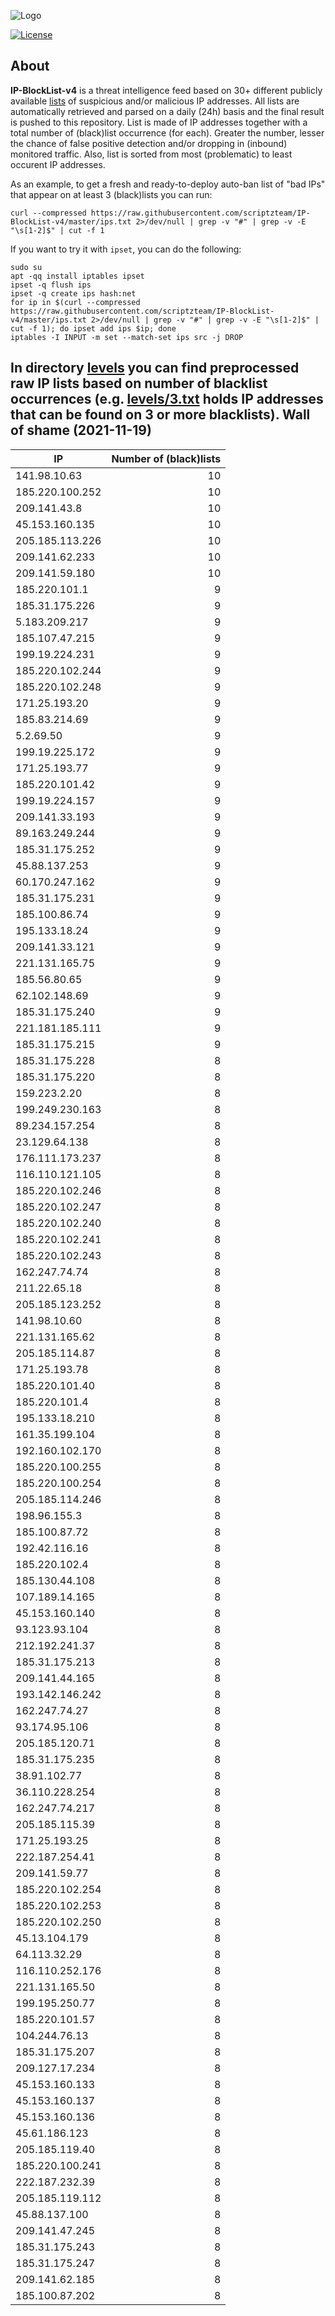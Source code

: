 ![Logo](https://i.imgur.com/PyKLAe7.png)

[![License](https://img.shields.io/badge/license-The_Unlicense-red.svg)](https://unlicense.org/)

About
----

**IP-BlockList-v4** is a threat intelligence feed based on 30+ different publicly available [lists](https://github.com/stamparm/maltrail) of suspicious and/or malicious IP addresses. All lists are automatically retrieved and parsed on a daily (24h) basis and the final result is pushed to this repository. List is made of IP addresses together with a total number of (black)list occurrence (for each). Greater the number, lesser the chance of false positive detection and/or dropping in (inbound) monitored traffic. Also, list is sorted from most (problematic) to least occurent IP addresses.

As an example, to get a fresh and ready-to-deploy auto-ban list of "bad IPs" that appear on at least 3 (black)lists you can run:

```
curl --compressed https://raw.githubusercontent.com/scriptzteam/IP-BlockList-v4/master/ips.txt 2>/dev/null | grep -v "#" | grep -v -E "\s[1-2]$" | cut -f 1
```

If you want to try it with `ipset`, you can do the following:

```
sudo su
apt -qq install iptables ipset
ipset -q flush ips
ipset -q create ips hash:net
for ip in $(curl --compressed https://raw.githubusercontent.com/scriptzteam/IP-BlockList-v4/master/ips.txt 2>/dev/null | grep -v "#" | grep -v -E "\s[1-2]$" | cut -f 1); do ipset add ips $ip; done
iptables -I INPUT -m set --match-set ips src -j DROP
```

In directory [levels](levels) you can find preprocessed raw IP lists based on number of blacklist occurrences (e.g. [levels/3.txt](levels/3.txt) holds IP addresses that can be found on 3 or more blacklists).
Wall of shame (2021-11-19)
----

|IP|Number of (black)lists|
|---|--:|
141.98.10.63|10
185.220.100.252|10
209.141.43.8|10
45.153.160.135|10
205.185.113.226|10
209.141.62.233|10
209.141.59.180|10
185.220.101.1|9
185.31.175.226|9
5.183.209.217|9
185.107.47.215|9
199.19.224.231|9
185.220.102.244|9
185.220.102.248|9
171.25.193.20|9
185.83.214.69|9
5.2.69.50|9
199.19.225.172|9
171.25.193.77|9
185.220.101.42|9
199.19.224.157|9
209.141.33.193|9
89.163.249.244|9
185.31.175.252|9
45.88.137.253|9
60.170.247.162|9
185.31.175.231|9
185.100.86.74|9
195.133.18.24|9
209.141.33.121|9
221.131.165.75|9
185.56.80.65|9
62.102.148.69|9
185.31.175.240|9
221.181.185.111|9
185.31.175.215|9
185.31.175.228|8
185.31.175.220|8
159.223.2.20|8
199.249.230.163|8
89.234.157.254|8
23.129.64.138|8
176.111.173.237|8
116.110.121.105|8
185.220.102.246|8
185.220.102.247|8
185.220.102.240|8
185.220.102.241|8
185.220.102.243|8
162.247.74.74|8
211.22.65.18|8
205.185.123.252|8
141.98.10.60|8
221.131.165.62|8
205.185.114.87|8
171.25.193.78|8
185.220.101.40|8
185.220.101.4|8
195.133.18.210|8
161.35.199.104|8
192.160.102.170|8
185.220.100.255|8
185.220.100.254|8
205.185.114.246|8
198.96.155.3|8
185.100.87.72|8
192.42.116.16|8
185.220.102.4|8
185.130.44.108|8
107.189.14.165|8
45.153.160.140|8
93.123.93.104|8
212.192.241.37|8
185.31.175.213|8
209.141.44.165|8
193.142.146.242|8
162.247.74.27|8
93.174.95.106|8
205.185.120.71|8
185.31.175.235|8
38.91.102.77|8
36.110.228.254|8
162.247.74.217|8
205.185.115.39|8
171.25.193.25|8
222.187.254.41|8
209.141.59.77|8
185.220.102.254|8
185.220.102.253|8
185.220.102.250|8
45.13.104.179|8
64.113.32.29|8
116.110.252.176|8
221.131.165.50|8
199.195.250.77|8
185.220.101.57|8
104.244.76.13|8
185.31.175.207|8
209.127.17.234|8
45.153.160.133|8
45.153.160.137|8
45.153.160.136|8
45.61.186.123|8
205.185.119.40|8
185.220.100.241|8
222.187.232.39|8
205.185.119.112|8
45.88.137.100|8
209.141.47.245|8
185.31.175.243|8
185.31.175.247|8
209.141.62.185|8
185.100.87.202|8
